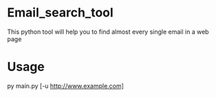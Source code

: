 # Email_search_tool
This python tool will help you to find almost every single email in a web page

# Usage
py main.py [-u http://www.example.com]
